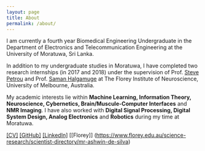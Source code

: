 ```yaml
---
layout: page
title: About
permalink: /about/
---
```


I am currently a fourth year Biomedical Engineering Undergraduate in the Department of Electronics and Telecommunication Engineering at the University of Moratuwa, Sri Lanka.

In addition to my undergraduate studies in Moratuwa, I have completed two research internships (in 2017 and 2018) under the supervision of Prof. [Steve Petrou](https://www.florey.edu.au/science-research/scientist-directory/professor-steven-petrou) and Prof. [Saman Halgamuge](https://mechanical.eng.unimelb.edu.au/people/saman) at The Florey Institute of Neuroscience, University of Melbourne, Australia. 

My academic interests lie within **Machine Learning, Information Theory, Neuroscience, Cybernetics, Brain/Muscule-Computer Interfaces** and **NMR Imaging**. I have also worked with **Digital Signal Processing, Digital System Design, Analog Electronics** and **Robotics** during my time at Moratuwa. 

[[CV]]( https://sites.google.com/site/ashwinsprojects/) [[GitHub]](https://github.com/Laknath1996) [[LinkedIn]](http://wordpress.redirectingat.com/?id=725X1342&isjs=1&jv=13.23.5-stackpath&sref=https%3A%2F%2Fashwindesilva.wordpress.com%2F&url=https%3A%2F%2Fwww.linkedin.com%2Fin%2Fashwin-de-silva-6852b14b%2F&xguid=01DNKG5NFSFY3DST6JT71T301Y&xs=1&xtz=-330&xuuid=46c17aa72b7d94c302d6b7ca28f07427&xcust=8982) [[Florey]] (https://www.florey.edu.au/science-research/scientist-directory/mr-ashwin-de-silva)
